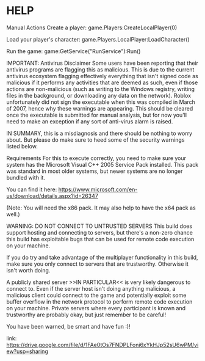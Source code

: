 # HELP
Manual Actions
Create a player: game.Players:CreateLocalPlayer(0)

Load your player's character: game.Players.LocalPlayer:LoadCharacter()

Run the game: game:GetService("RunService"):Run()

IMPORTANT: Antivirus Disclaimer
Some users have been reporting that their antivirus programs are flagging this as malicious. This is due to the current antivirus ecosystem flagging effectively everything that isn't signed code as malicious if it performs any activities that are deemed as such, even if those actions are non-malicious (such as writing to the Windows registry, writing files in the background, or downloading any data on the network).
Roblox unfortunately did not sign the executable when this was compiled in March of 2007, hence why these warnings are appearing. This should be cleared once the executable is submitted for manual analysis, but for now you'll need to make an exception if any sort of anti-virus alarm is raised.

IN SUMMARY, this is a misdiagnosis and there should be nothing to worry about. But please do make sure to heed some of the security warnings listed below.

Requirements
For this to execute correctly, you need to make sure your system has the Microsoft Visual C++ 2005 Service Pack installed. This pack was standard in most older systems, but newer systems are no longer bundled with it.

You can find it here:
https://www.microsoft.com/en-us/download/details.aspx?id=26347

(Note: You will need the x86 pack. It may also help to have the x64 pack as well.)

WARNING: DO NOT CONNECT TO UNTRUSTED SERVERS
This build does support hosting and connecting to servers, but there's a non-zero chance this build has exploitable bugs that can be used for remote code execution on your machine.

If you do try and take advantage of the multiplayer functionality in this build, make sure you only connect to servers that are trustworthy. Otherwise it isn't worth doing.

A publicly shared server >>IN PARTICULAR<< is very likely dangerous to connect to. Even if the server host isn't doing anything malicious, a malicious client could connect to the game and potentially exploit some buffer overflow in the network protocol to perform remote code execution on your machine. Private servers where every participant is known and trustworthy are probably okay, but just remember to be careful!

You have been warned, be smart and have fun :)!

link: https://drive.google.com/file/d/1FAe0tOs7FNDPLFoni6xYkHJp52sU6wPM/view?usp=sharing
